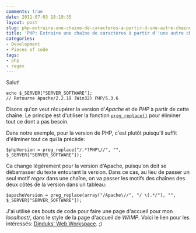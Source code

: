 ```yaml
---
comments: true
date: 2011-07-03 18:19:35
layout: post
slug: php-extraire-une-chaine-de-caracteres-a-partir-d-une-autre-chaine
title: 'PHP: Extraire une chaîne de caractères à partir d''une autre chaîne'
categories:
- Development
- Pieces of code
tags:
- php
- regex
---
```


Salut!

    echo $_SERVER["SERVER_SOFTWARE"];
    // Retourne Apache/2.2.19 (Win32) PHP/5.3.6

Disons qu'on veut récupérer la version d'*Apache* et de *PHP* à partir de cette chaîne. Le principe est d'utiliser la fonction [`preg_replace()`](http://php.net/manual/fr/function.preg-replace.php) pour éliminer tout ce dont a pas besoin.

Dans notre exemple, pour la version de PHP, c'est plutôt puisqu'il suffit d'éliminer tout ce qui la précède:

    $phpVersion = preg_replace("/.*?PHP\//", "", $_SERVER["SERVER_SOFTWARE"]);

Ca change légèrement pour la version d'Apache, puisqu'on doit se débarrasser du texte entourant la version. Dans ce cas, au lieu de passer un seul motif *regex* dans une chaîne, on va passer les motifs des chaînes des deux côtés de la version dans un tableau:

    $apacheVersion = preg_replace(array("/Apache\//", "/ \(.*/"), "", $_SERVER["SERVER_SOFTWARE"]);

J'ai utilisé ces bouts de code pour faire une page d'accueil pour mon *localhost/*, dans le style de la page d'accueil de *WAMP*. Voici le lien pour les intéressés: [Dinduks' Web Workspace](http://pastebin.com/DDsQvFxp). ;)
